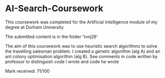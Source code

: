 # AI-Search-Coursework

This coursework was completed for the Artificial Intelligence module of my degree at Durham University

The submitted content is in the folder 'tvnj26'

The aim of this coursework was to use heuristic search algorithms to solve the travelling salesman problem.
I created a genetic algorithm (alg A) and an ant colony optimisation algorithm (alg B). See comments in code written by professor to distinguish code I wrote and code he wrote

Mark received: 71/100
